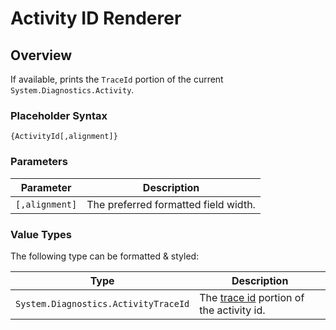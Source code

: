 ﻿# Activity ID Renderer

## Overview

If available, prints the `TraceId` portion of the current `System.Diagnostics.Activity`.

### Placeholder Syntax

```
{ActivityId[,alignment]}
```

### Parameters

|Parameter|Description|
|---|---|
|`[,alignment]`|The preferred formatted field width.|

### Value Types

The following type can be formatted & styled:

|Type|Description|
|---|---|
|`System.Diagnostics.ActivityTraceId`|The [trace id](https://docs.microsoft.com/en-us/dotnet/api/system.diagnostics.activity.traceid?view=net-5.0) portion of the activity id.|